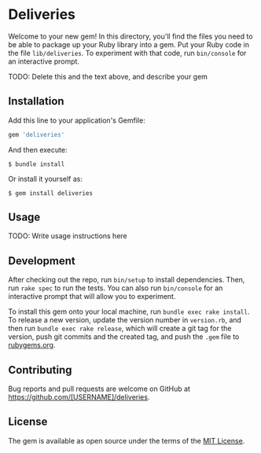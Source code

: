 # Deliveries

Welcome to your new gem! In this directory, you'll find the files you need to be able to package up your Ruby library into a gem. Put your Ruby code in the file `lib/deliveries`. To experiment with that code, run `bin/console` for an interactive prompt.

TODO: Delete this and the text above, and describe your gem

## Installation

Add this line to your application's Gemfile:

```ruby
gem 'deliveries'
```

And then execute:

    $ bundle install

Or install it yourself as:

    $ gem install deliveries

## Usage

TODO: Write usage instructions here

## Development

After checking out the repo, run `bin/setup` to install dependencies. Then, run `rake spec` to run the tests. You can also run `bin/console` for an interactive prompt that will allow you to experiment.

To install this gem onto your local machine, run `bundle exec rake install`. To release a new version, update the version number in `version.rb`, and then run `bundle exec rake release`, which will create a git tag for the version, push git commits and the created tag, and push the `.gem` file to [rubygems.org](https://rubygems.org).

## Contributing

Bug reports and pull requests are welcome on GitHub at https://github.com/[USERNAME]/deliveries.

## License

The gem is available as open source under the terms of the [MIT License](https://opensource.org/licenses/MIT).
